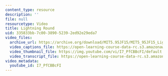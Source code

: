 ```yaml
---
content_type: resource
description: ''
file: null
resourcetype: Video
title: Lightning Round
uid: 335833bb-7c00-3890-5239-2ed92e29eda7
video_files:
  archive_url: https://archive.org/download/MIT5.95JF15/MIT5_95JF15_LightningRound_300k.mp4
  video_captions_file: https://open-learning-course-data-rc.s3.amazonaws.com/5-95j-teaching-college-level-science-and-engineering-fall-2015/f08042e77b8b5e8f8ad21d655c6df7b8_I7_PfCBBcFI.vtt
  video_thumbnail_file: https://img.youtube.com/vi/I7_PfCBBcFI/default.jpg
  video_transcript_file: https://open-learning-course-data-rc.s3.amazonaws.com/5-95j-teaching-college-level-science-and-engineering-fall-2015/56159ddbc8d87018435300168a24353d_I7_PfCBBcFI.pdf
video_metadata:
  youtube_id: I7_PfCBBcFI
---
```

